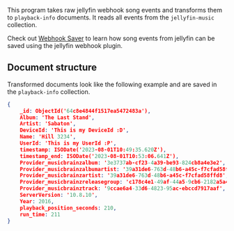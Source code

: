 This program takes raw jellyfin webhook song events and transforms them to `playback-info` documents.
It reads all events from the `jellyfin-music` collection.

Check out [Webhook Saver](https://github.com/Moreloja/webhook-saver) to learn how song events from jellyfin can be saved using the jellyfin webhook plugin.

## Document structure

Transformed documents look like the following example and are saved in the `playback-info` collection.

``` json
{
    _id: ObjectId('64c8e4844f1517ea5472483a'),
    Album: 'The Last Stand',
    Artist: 'Sabaton',
    DeviceId: 'This is my DeviceId :D',
    Name: 'Hill 3234',
    UserId: 'This is my UserId :P',
    timestamp: ISODate('2023-08-01T10:49:35.620Z'),
    timestamp_end: ISODate('2023-08-01T10:53:06.641Z'),
    Provider_musicbrainzalbum: '3e3737ab-cf23-4a39-be93-824cb8a4e3e2',
    Provider_musicbrainzalbumartist: '39a31de6-763d-48b6-a45c-f7cfad58ffd8',
    Provider_musicbrainzartist: '39a31de6-763d-48b6-a45c-f7cfad58ffd8',
    Provider_musicbrainzreleasegroup: 'c178c4e1-49af-44a5-9cb6-2182a5a42820',
    Provider_musicbrainztrack: '9ccae6a4-33d6-4823-95ac-ebccd7917aaf',
    ServerVersion: '10.8.10',
    Year: 2016,
    playback_position_seconds: 210,
    run_time: 211
}
```
